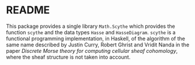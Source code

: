 # README #

This package provides a single library `Math.Scythe` which provides the
function `scythe` and the data types `Hasse` and `HasseDiagram`. `scythe` is a
functional programming implementation, in Haskell, of the algorithm of the same
name described by Justin Curry, Robert Ghrist and Vridit Nanda in the paper
_Discrete Morse theory for computing cellular sheaf cohomology_, where the
sheaf structure is not taken into account.

